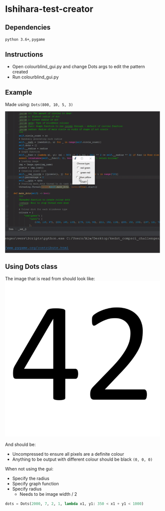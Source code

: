 # Ishihara-test-creator

## Dependencies
`python 3.6+`, `pygame`
 
## Instructions
* Open colourblind_gui.py and change Dots args to edit the pattern created
* Run colourblind_gui.py
## Example

Made using: `Dots(800, 10, 5, 3)`

![](dots_3.gif)


## Using Dots class
The image that is read from should look like:
![](read_img.bmp)

And should be:
* Uncompressed to ensure all pixels are a definite colour
* Anything to be output with different colour should be black `(0, 0, 0)`

When not using the gui:
* Specify the radius
* Specify graph function
* Specify radius
  * Needs to be image width / 2
```python
dots = Dots(2000, 7, 2, 1, lambda x1, y1: 350 < x1 + y1 < 1000)
```
